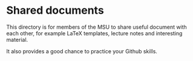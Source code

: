 # Shared documents
This directory is for members of the MSU to share useful document with each other, for example LaTeX templates, lecture notes and interesting material.

It also provides a good chance to practice your Github skills.
